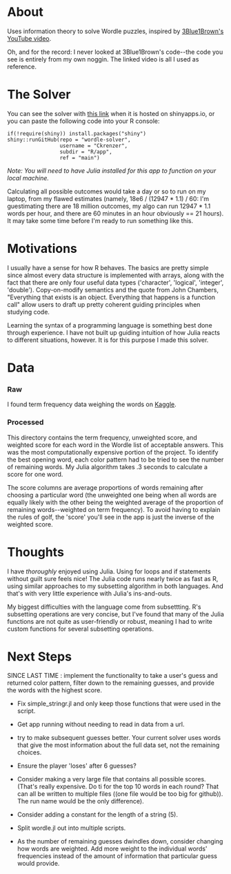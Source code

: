# About
Uses information theory to solve Wordle puzzles, inspired by [3Blue1Brown's YouTube video](https://youtu.be/v68zYyaEmEA).

Oh, and for the record: I never looked at 3Blue1Brown's code--the code you see is entirely from my own noggin. The linked video is all I used as reference.


# The Solver

You can see the solver with [this link](https://7phynv-connor0krenzer.shinyapps.io/Wordle-Solver/) when it is hosted on shinyapps.io, or you can paste the following code into your R console:

```
if(!require(shiny)) install.packages("shiny")
shiny::runGitHub(repo = "wordle-solver",
                 username = "Ckrenzer",
                 subdir = "R/app",
                 ref = "main")
```

*Note: You will need to have Julia installed for this app to function on your local machine.*


Calculating all possible outcomes would take a day or so to run on my laptop, from my flawed estimates (namely, 18e6 / (12947 * 1.1) / 60: I'm guestimating there are 18 million outcomes, my algo can run 12947 * 1.1 words per hour, and there are 60 minutes in an hour obviously == 21 hours). It may take some time before I'm ready to run something like this.


# Motivations

I usually have a sense for how R behaves. The basics are pretty simple since almost every data structure is implemented with arrays, along with the fact that there are only four useful data types ('character', 'logical', 'integer', 'double'). Copy-on-modify semantics and the quote from John Chambers, "Everything that exists is an object. Everything that happens is a function call" allow users to draft up pretty coherent guiding principles when studying code.

Learning the syntax of a programming language is something best done through experience. I have not built up guiding intuition of how Julia reacts to different situations, however. It is for this purpose I made this solver.

# Data

### Raw

I found term frequency data weighing the words on [Kaggle](https://www.kaggle.com/datasets/rtatman/english-word-frequency?select=unigram_freq.csv).

### Processed

This directory contains the term frequency, unweighted score, and weighted score for each word in the Wordle list of acceptable answers. This was the most computationally expensive portion of the project. To identify the best opening word, each color pattern had to be tried to see the number of remaining words. My Julia algorithm takes .3 seconds to calculate a score for one word.

The score columns are average proportions of words remaining after choosing a particular word (the unweighted one being when all words are equally likely with the other being the weighted average of the proportion of remaining words--weighted on term frequency). To avoid having to explain the rules of golf, the 'score' you'll see in the app is just the inverse of the weighted score.


# Thoughts
I have *thoroughly* enjoyed using Julia. Using for loops and if statements without guilt sure feels nice! The Julia code runs nearly twice as fast as R, using similar approaches to my subsetting algorithm in both languages. And that's with very little experience with Julia's ins-and-outs.

My biggest difficulties with the language come from subsettting. R's subsetting operations are very concise, but I've found that many of the Julia functions are not quite as user-friendly or robust, meaning I had to write custom functions for several subsetting operations.


# Next Steps


SINCE LAST TIME
: implement the functionality to take a user's guess and returned color pattern, filter down to the remaining guesses, and provide the words with the highest score.


-   Fix simple_stringr.jl and only keep those functions that were used in the script.

- Get app running without needing to read in data from a url.

- try to make subsequent guesses better. Your current solver uses words that give the most information about the full data set, not the remaining choices.

- Ensure the player 'loses' after 6 guesses?

- Consider making a very large file that contains all possible scores. (That's really expensive. Do ti for the top 10 words in each round? That can all be written to multiple files ((one file would be too big for github)). The run name would be the only difference).

- Consider adding a constant for the length of a string (5).

- Split wordle.jl out into multiple scripts.

- As the number of remaining guesses dwindles down, consider changing how words are weighted. Add more weight to the individual words' frequencies instead of the amount of information that particular guess would provide.